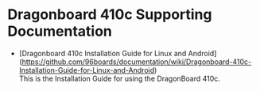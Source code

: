 # Dragonboard 410c Supporting Documentation

* [Dragonboard 410c Installation Guide for Linux and Android] (https://github.com/96boards/documentation/wiki/Dragonboard-410c-Installation-Guide-for-Linux-and-Android)<br/>This is the Installation Guide for using the DragonBoard 410c.

